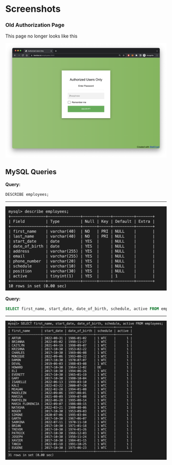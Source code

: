 # Screenshots

### Old Authorization Page

This page no longer looks like this

![Authorized Users Only](screenshots/authorized_users.png)

## MySQL Queries

**Query:**

```sql
DESCRIBE employees;
 ```

----------

![Describe employees table](screenshots/describe.jpg)

**Query:**

```sql
SELECT first_name, start_date, date_of_birth, schedule, active FROM employees;
 ```

----------

![name, DOB, schedule, active(boolean value)](screenshots/minimum_info.png)
